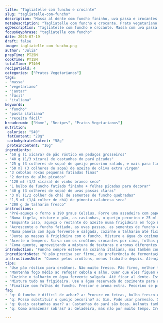 ```yaml
---
title: "Tagliatelle com funcho e crocante"
slug: "tagliatelle-com-funcho"
description: "Massa al dente com funcho fininho, uva passa e crocantes croûtons de parmesão e nozes. Tudo junto com toque de vinho branco e pimenta, num prato vegetariano, sem ovo. Fácil e com textura, mistura de doce e picante, com cheiro marcante de sementes de funcho. Crocância garantida, massa cremosa com água do cozimento. Uma mistura que brinca com sabores e texturas, mantendo o equilíbrio e a simplicidade. Serve quatro pessoas no almoço ou jantar rápido e descomplicado. Receita gira em torno de 40 minutos, entre pré preparo e forno."
metaDescription: "Tagliatelle com funcho e crocante. Prato vegetariano de massa al dente com sabores marcantes. Uma mistura equilibrada de texturas."
ogDescription: "Tagliatelle com funcho e crocante. Massa com uva passa e croûtons crocantes. Experimente essa combinação intensa."
focusKeyphrase: "tagliatelle com funcho"
date: 2025-07-19
draft: false
image: tagliatelle-com-funcho.png
author: "Julia"
prepTime: PT25M
cookTime: PT15M
totalTime: PT40M
recipeYield: 4
categories: ["Pratos Vegetarianos"]
tags:
- "massa"
- "vegetariano"
- "jantar"
- "fácil"
- "italiana"
keywords:
- "funcho"
- "pasta italiana"
- "receita fácil"
breadcrumb: ["Home", "Recipes", "Pratos Vegetarianos"]
nutrition: 
 calories: "540"
 fatContent: "28g"
 carbohydrateContent: "58g"
 proteinContent: "16g"
ingredients:
- "50 g (1 xícara) de pão rústico em pedaços grosseiros"
- "40 g (1/3 xícara) de castanhas do pará picadas"
- "25 g (3 colheres de sopa) de queijo pecorino ralado, e mais para finalizar"
- "50 ml (3 colheres de sopa) de azeite de oliva extra virgem"
- "3 cebolas roxas pequenas fatiadas finas"
- "2 dentes de alho picados"
- "120 ml (1/2 xícara) de vinho branco seco"
- "1 bulbo de funcho fatiado fininho + folhas picadas para decorar"
- "40 g (3 colheres de sopa) de uvas passas claras"
- "3 ml (1/2 colher de chá) de sementes de funcho quebradas"
- "1,5 ml (1/4 colher de chá) de pimenta calabresa seca"
- "200 g de talharim fresco"
instructions:
- "Pré-aqueça o forno a 190 graus Celsius. Forre uma assadeira com papel manteiga."
- "Numa tigela, misture o pão, as castanhas, o queijo pecorino e 25 ml do azeite. Tempere com sal e pimenta a gosto. Espalhe na assadeira e leve ao forno por cerca de 10 minutos ou até dourar e ficar crocante. Reserve."
- "Enquanto isso, aqueça o restante do azeite numa frigideira em fogo médio. Refogue a cebola e o alho até amolecerem, uns 6 minutos. Adicione o vinho e deixe evaporar pela metade, uns 7 minutos."
- "Acrescente o funcho fatiado, as uvas passas, as sementes de funcho e a pimenta calabresa. Cozinhe por mais 6 minutos, o funcho fica crocante mas macio. Tempere com sal e pimenta."
- "Numa panela com água fervente e salgada, cozinhe o talharim até ficar al dente, uns 8 minutos. Guarde 200 ml da água do cozimento antes de escorrer."
- "Junte as massas à frigideira com o funcho. Misture a água do cozimento das massas e mexa por um minuto para incorporar os sabores e dar cremosidade."
- "Acerte o tempero. Sirva com os croûtons crocantes por cima, folhas picadas de funcho e mais pecorino ralado se quiser."
- "Coma quente, aproveitando a mistura de texturas e aromas diferentes. Prato simples que se mostra complexo no sabor."
introduction: "Funcho sempre esteve na cozinha italiana, mas também conhece paladares brasileiros. Sabor levemente anisado, aroma que lembra erva-doce – combina com massas, crocantes e frutas secas. O toque ácido e frutado do vinho branco seca e ajusta. As uvas passas trazem doçura sutil. Nozes, mais castanhas do pará, crocantes para contrabalancear a maciez da massa. O parmesão dado lugar para o pecorino, mais intenso e salgado. O talharim, não tão largo quanto o tagliatelle, retém o molho perfeitamente e não domina a cena. Preparar croûtons não é só um truque, é uma necessidade pra textura, a massa sola se perde sem crocância. Assar o pão com azeite, castanhas e queijo faz um topping que muda tudo. Uma boa ideia é reservar as folhas do funcho para o final, frescor, verde, aroma extra."
ingredientsNote: "O pão precisa ser firme, de preferência de fermentação natural, para manter a textura crocante. Substituí o parmesão tradicional por pecorino para um toque mais pungente, que se destaca em pratos com funcho e vinho branco. Castanhas do pará trocadas pelas nozes de Grenoble, nozes comuns brasileiras também funcionam. Uvas passas claras, para não deixar o prato muito escuro e trazer leveza na doçura. A água do cozimento das massas é fundamental para ligar o molho, sem usar creme ou manteiga. Funcho pode ser difícil de encontrar, mas em feiras sempre tem a bulbo fresco. O alho, cebola roxa, azeite extra virgem fazem a base aromática. Vinho branco seco pode ser um chardonnay brasileiro, ou um vinho do vale dos vinhedos, oferece fruta e acidez."
instructionsNote: "Comece pelos croûtons, menos trabalho depois. Atenção para não queimar o pão no forno – o ideal é que fique dourado, mas não amargo. A mão no fogo médio para não queimar alho nem cebola, devem ficar translúcidos, docinhos. Reduzir o vinho à metade é essencial pra concentração de sabor, deixe evaporar lentamente. O funcho mantém crocância levemente, não demasiado mole – marque o ponto entre 5 e 7 minutos. Uvas passas hidratam e amolecem ali, sem sumir. Massa al dente, testada com mordida ainda firme, melhora textura final do prato. A água do cozimento ajuda a emulsionar o molho e criar cremosidade sem gordura extra. Misture rápido e sirva logo, senão a crocância desaparece. Finalizar com parmesão é experiência, mas o pecorino já ajuda na intensidade. Folhas de funcho por cima dão frescor, aroma vibrante e visual. Crocantes por cima, molhinho no meio. Tudo junto, sem invenção demais."
tips:
- "Use pão rústico para croûtons. Não muito fresco. Pão firme, melhor textura crocante. Misture bem o azeite, queijo e castanhas. Asse até dourar."
- "Mantenha fogo médio ao refogar cebola e alho. Quer que eles fiquem docinhos, quase caramelizados. Não queimar. Vinho precisa evaporar metade. Concentra sabor."
- "Cozinhe o talharim em água fervente salgada. Até ficar al dente. Isso é crucial. Reserve a água do cozimento, emulsionar é chave para cremosidade."
- "Misture tudo na frigideira. Use a água reservada do cozimento para a mistura. Melhora a consistência do molho. Serve logo, crocância é essencial."
- "Finalize com folhas de funcho. Frescor e aroma extra. Pecorino se preferir. Crocantes por cima sempre. Prato vibrante. Sabor intenso."
faq:
- "q: O funcho é difícil de achar? a: Procure em feiras, bulbo fresco é mais fácil. Tem sabor anisado, mistura bem com massas."
- "q: Posso substituir o queijo pecorino? a: Sim. Pode usar parmesão. Sabor mais suave. Mas pecorino dá riqueza, salgado intenso."
- "q: Quais castanhas usar? a: Castanhas do pará são boas. Walnuts também. Não deixar de lado a crocância. Equilibrar sabor é essencial."
- "q: Como armazenar sobras? a: Geladeira, mas não por muito tempo. Crocantes sempre se perdem. Aqueça devagar se precisar."

---
```

